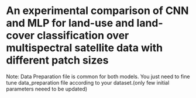 # An experimental comparison of CNN and MLP for land-use and land-cover classification over multispectral satellite data with different patch sizes
Note: Data Preparation file is common for both models. You just need to fine tune data_preparation file according to your dataset.(only few initial parameters neeed to be updated)

